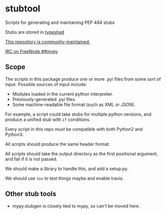 # stubtool
Scripts for generating and maintaining PEP 484 stubs

Stubs are stored in [typeshed](https://github.com/python/typeshed)

[This repository is community-maintained.](https://github.com/o11c/stubtool/issues/1)

[IRC on FreeNode ##mypy](https://webchat.freenode.net/?channels=##mypy)

## Scope

The scripts in this package produce one or more .pyi files from some sort
of input. Possible sources of input include:

* Modules loaded in the current python interpreter.
* Previously-generated .pyi files.
* Some machine-readable file format (such as XML or JSON).

For example, a script could take stubs for multiple python versions,
and produce a unified stub with `if` conditions.

Every script in this repo *must* be compatible with both Python2 and Python3.

All scripts should produce the same header format.

All scripts should take the output directory as the first positional argument,
and fail if it is not passed.

We should make a library to handle this, and add a setup.py.

We should use `tox` to test things maybe and enable travis.

## Other stub tools

* mypy.stubgen is closely tied to mypy, so can't be moved here.
